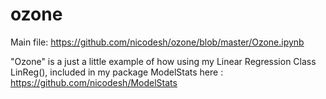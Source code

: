 # ozone

Main file: https://github.com/nicodesh/ozone/blob/master/Ozone.ipynb

"Ozone" is a just a little example of how using my Linear Regression Class LinReg(), included in my package ModelStats here : https://github.com/nicodesh/ModelStats
